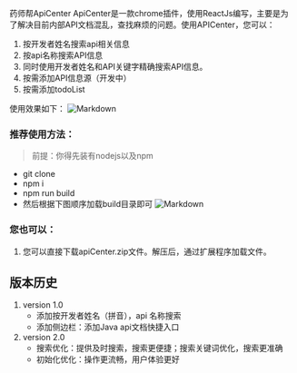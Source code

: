 药师帮ApiCenter
ApiCenter是一款chrome插件，使用ReactJs编写，主要是为了解决目前内部API文档混乱，查找麻烦的问题。使用APICenter，您可以：
1. 按开发者姓名搜索api相关信息
1. 按api名称搜索API信息
1. 同时使用开发者姓名和API关键字精确搜索API信息。
1. 按需添加API信息源（开发中）
1. 按需添加todoList

使用效果如下：
![Markdown](http://i2.bvimg.com/608238/109b277e6390a9d0.png)

### 推荐使用方法：
> 前提：你得先装有nodejs以及npm
- git clone
- npm i
- npm run build
- 然后根据下图顺序加载build目录即可
![Markdown](http://i1.bvimg.com/608238/b828d79795ebf8e6.png)


### 您也可以：
1. 您可以直接下载apiCenter.zip文件。解压后，通过扩展程序加载文件。


## 版本历史
1. version 1.0
    - 添加按开发者姓名（拼音），api 名称搜索
    - 添加侧边栏：添加Java api文档快捷入口
1. version 2.0
    - 搜索优化：提供及时搜索，搜索更便捷；搜索关键词优化，搜索更准确
    - 初始化优化：操作更流畅，用户体验更好